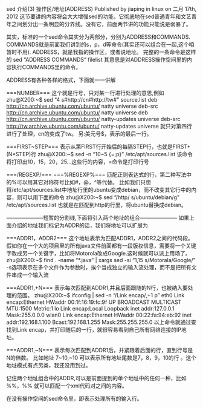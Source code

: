 sed 介绍(3) 操作区/地址(ADDRESS)
Published by jiaping in linux on 二月 17th, 2012
这节要讲的内容将会大大增强sed的功能，它彻底地在sed普通青年和文艺青年之间划分出一条明显的分界线。没有它，前面两节讲的功能只能说是弱暴了。

其实，标准的一个sed命令其实分为两部分，分别为ADDRESS和COMMANDS.
COMMANDS就是前面我们讲到的s，p，d等命令(其实还可以组合在一起,这个咱暂时不用).
ADDRESS，就是我指的操作区，或者说地址。 完整的一条命令是这样的
sed “ADDRESS COMMANDS“ filelist
其意思是对ADDRESS操作空间里的内容执行COMMANDS里的命令。

ADDRESS有各种各样的格式，下面就一一讲解

===NUMBER===
这个就是行号，只对某一行进行处理的意思,例如
zhu@X200:~$ sed “4 s#http://cn#http://tw#” source.list
deb http://cn.archive.ubuntu.com/ubuntu/ natty universe
deb-src http://cn.archive.ubuntu.com/ubuntu/ natty universe
deb http://cn.archive.ubuntu.com/ubuntu/ natty-updates universe
deb-src http://tw.archive.ubuntu.com/ubuntu/ natty-updates universe
就只对第四行进行了处理，cn的变成了tw。
另:美元号$，表示的最后一行。

===FIRST~STEP===
表示从第FIRST行开始后的每隔STEP行，也就是FIRST+(N*STEP)行
zhu@X200:~$ sed -n “10~5 {=;p}” /etc/apt/sources.list
该命令将打印出10，15，20，25…这些行的内容，=命令是打印行号

===/REGEXP/===
===\%REGEXP%===
匹配正则表达式的行，第二种写法中的%可以用其它对称符号比如#，@，^等代替。
比如我们只想将/etc/apt/sources.list中地址行里的ubuntu变成debian，而不改变其它行中的内容，则可以用下面的命令
zhu@X200:~$ sed “/http/ s/ubuntu/debian/g” /etc/apt/sources.list
也就是在匹配到http的行里，将ubuntu替换成debian。

———————短暂的分割线,下面将引入两个地址的组合———————
如果上面介绍的地址我们标记为ADDR的话，我们将地址可以扩展为

===ADDR1，ADDR2===
这个地址表示为匹配ADDR1，ADDR2之间的代码段。
假如你在一个大的项目里的所有java文件前面都有一段版权信息，需要将一个关键字改成另一个关键字，比如将Motorola改成Google.这时候就可以派上用场了。
zhu@X200:~$ find . -name “*.java” | xargs sed -si “1,15 s/Motorala/Google/”
-s选项表示在多个文件作为参数时，挨个当成独立的输入流处理，而不是把所有文件串成一个输入流

===ADDR1,+N===
表示每次匹配到ADDR1,并且后面跟随的N行，也被纳入要处理的范围。
zhu@X200:~$ ifconfig | sed -n “/Link encap/,+1 p”
eth0 Link encap:Ethernet HWaddr 00:1f:16:19:fc:9f
UP BROADCAST MULTICAST MTU:1500 Metric:1
lo Link encap:Local Loopback
inet addr:127.0.0.1 Mask:255.0.0.0
wlan0 Link encap:Ethernet HWaddr 00:22:fa:94:eb:92
inet addr:192.168.1.100 Bcast:192.168.1.255 Mask:255.255.255.0
以上命令就通过查找到Link encap，并打印随后的一行，就很容易看到自己所有网络连接的IP地址。

===ADDR1,~N===
表示每次匹配到ADDR1后，并紧跟着后面的行，直到行号是N的倍数。
比如地址 7~10,~10 可以表示所有地址尾数是7，8，9，10的行 。这个地址模式有点另类，我还没用到过。

记住两个地址组合中的ADDR,可以是前面提到的单个地址中的任何一种，比如
\%%，\%% 就可以匹配一个xml代码对之间的内容。

在没有操作空间的sed命令里，即表示处理所有的输入行。
